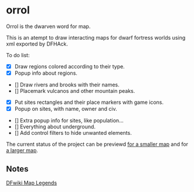 # orrol

Orrol is the dwarven word for map.

This is an atempt to draw interacting maps for dwarf fortress worlds using xml exported by DFHAck.

To do list:
- [x] Draw regions colored according to their type.
- [x] Popup info about regions.
- []  Draw rivers and brooks with their names.
- []  Placemark vulcanos and other mountain peaks.
- [x] Put sites rectangles and their place markers with game icons. 
- [x] Popup on sites, with name, owner and civ.
- []  Extra popup info for sites, like population...
- []  Everything about underground.
- []  Add control filters to hide unwanted elements.

The current status of the project can be previewd [for a smaller map](https://andreoestereich.github.io/orrol/map.html) and for [a larger map](https://andreoestereich.github.io/orrol/map_large.html).

## Notes

[DFwiki Map Legends](https://dwarffortresswiki.org/index.php/Map_legend)

